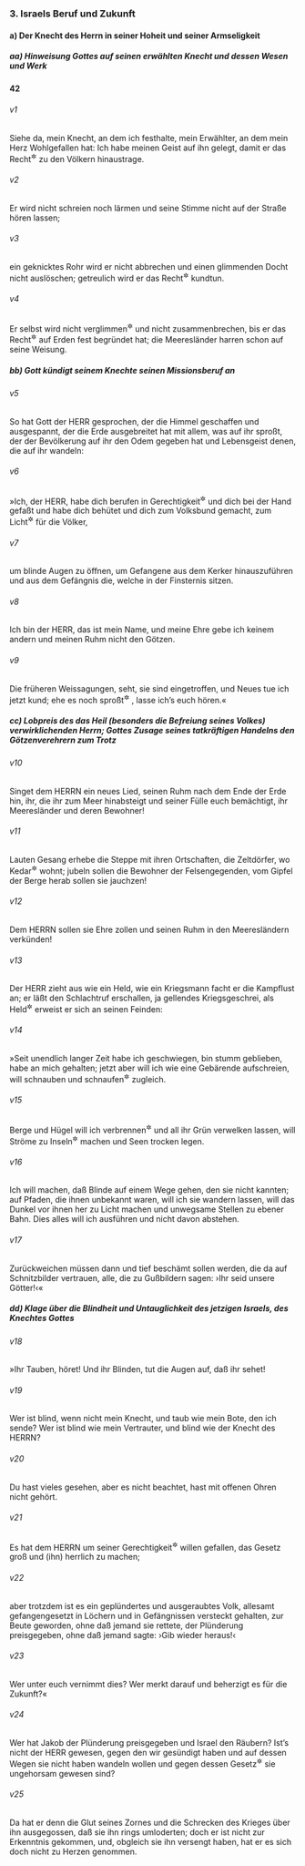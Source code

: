 ### 3. Israels Beruf und Zukunft

#### a) Der Knecht des Herrn in seiner Hoheit und seiner Armseligkeit

##### aa) Hinweisung Gottes auf seinen erwählten Knecht und dessen Wesen und Werk

__42__

###### v1
Siehe da, mein Knecht, an dem ich festhalte, mein Erwählter, an dem mein Herz Wohlgefallen hat: Ich habe meinen Geist auf ihn gelegt, damit er das Recht<sup title="oder: die Wahrheit">&#x2732;</sup>
 zu den Völkern hinaustrage.

###### v2
Er wird nicht schreien noch lärmen und seine Stimme nicht auf der Straße hören lassen;

###### v3
ein geknicktes Rohr wird er nicht abbrechen und einen glimmenden Docht nicht auslöschen; getreulich wird er das Recht<sup title="oder: die Wahrheit">&#x2732;</sup>
 kundtun.

###### v4
Er selbst wird nicht verglimmen<sup title="= ermatten">&#x2732;</sup>
 und nicht zusammenbrechen, bis er das Recht<sup title="oder: die Wahrheit">&#x2732;</sup>
 auf Erden fest begründet hat; die Meeresländer harren schon auf seine Weisung.

##### bb) Gott kündigt seinem Knechte seinen Missionsberuf an


###### v5
So hat Gott der HERR gesprochen, der die Himmel geschaffen und ausgespannt, der die Erde ausgebreitet hat mit allem, was auf ihr sproßt, der der Bevölkerung auf ihr den Odem gegeben hat und Lebensgeist denen, die auf ihr wandeln:

###### v6
»Ich, der HERR, habe dich berufen in Gerechtigkeit<sup title="= Treue">&#x2732;</sup>
 und dich bei der Hand gefaßt und habe dich behütet und dich zum Volksbund gemacht, zum Licht<sup title="= Spender von Licht">&#x2732;</sup>
 für die Völker,

###### v7
um blinde Augen zu öffnen, um Gefangene aus dem Kerker hinauszuführen und aus dem Gefängnis die, welche in der Finsternis sitzen.

###### v8
Ich bin der HERR, das ist mein Name, und meine Ehre gebe ich keinem andern und meinen Ruhm nicht den Götzen.

###### v9
Die früheren Weissagungen, seht, sie sind eingetroffen, und Neues tue ich jetzt kund; ehe es noch sproßt<sup title="= in Erscheinung tritt">&#x2732;</sup>
, lasse ich’s euch hören.«

##### cc) Lobpreis des das Heil (besonders die Befreiung seines Volkes) verwirklichenden Herrn; Gottes Zusage seines tatkräftigen Handelns den Götzenverehrern zum Trotz


###### v10
Singet dem HERRN ein neues Lied, seinen Ruhm nach dem Ende der Erde hin, ihr, die ihr zum Meer hinabsteigt und seiner Fülle euch bemächtigt, ihr Meeresländer und deren Bewohner!

###### v11
Lauten Gesang erhebe die Steppe mit ihren Ortschaften, die Zeltdörfer, wo Kedar<sup title="60,7">&#x2732;</sup>
 wohnt; jubeln sollen die Bewohner der Felsengegenden, vom Gipfel der Berge herab sollen sie jauchzen!

###### v12
Dem HERRN sollen sie Ehre zollen und seinen Ruhm in den Meeresländern verkünden!


###### v13
Der HERR zieht aus wie ein Held, wie ein Kriegsmann facht er die Kampflust an; er läßt den Schlachtruf erschallen, ja gellendes Kriegsgeschrei, als Held<sup title="oder: überlegen">&#x2732;</sup>
 erweist er sich an seinen Feinden:

###### v14
»Seit unendlich langer Zeit habe ich geschwiegen, bin stumm geblieben, habe an mich gehalten; jetzt aber will ich wie eine Gebärende aufschreien, will schnauben und schnaufen<sup title="oder: nach Luft schnappen">&#x2732;</sup>
 zugleich.

###### v15
Berge und Hügel will ich verbrennen<sup title="= veröden">&#x2732;</sup>
 und all ihr Grün verwelken lassen, will Ströme zu Inseln<sup title="oder: zu trockenem Lande">&#x2732;</sup>
 machen und Seen trocken legen.

###### v16
Ich will machen, daß Blinde auf einem Wege gehen, den sie nicht kannten; auf Pfaden, die ihnen unbekannt waren, will ich sie wandern lassen, will das Dunkel vor ihnen her zu Licht machen und unwegsame Stellen zu ebener Bahn. Dies alles will ich ausführen und nicht davon abstehen.

###### v17
Zurückweichen müssen dann und tief beschämt sollen werden, die da auf Schnitzbilder vertrauen, alle, die zu Gußbildern sagen: ›Ihr seid unsere Götter!‹«

##### dd) Klage über die Blindheit und Untauglichkeit des jetzigen Israels, des Knechtes Gottes


###### v18
»Ihr Tauben, höret! Und ihr Blinden, tut die Augen auf, daß ihr sehet!

###### v19
Wer ist blind, wenn nicht mein Knecht, und taub wie mein Bote, den ich sende? Wer ist blind wie mein Vertrauter, und blind wie der Knecht des HERRN?

###### v20
Du hast vieles gesehen, aber es nicht beachtet, hast mit offenen Ohren nicht gehört.

###### v21
Es hat dem HERRN um seiner Gerechtigkeit<sup title="oder: Treue">&#x2732;</sup>
 willen gefallen, das Gesetz groß und (ihn) herrlich zu machen;

###### v22
aber trotzdem ist es ein geplündertes und ausgeraubtes Volk, allesamt gefangengesetzt in Löchern und in Gefängnissen versteckt gehalten, zur Beute geworden, ohne daß jemand sie rettete, der Plünderung preisgegeben, ohne daß jemand sagte: ›Gib wieder heraus!‹

###### v23
Wer unter euch vernimmt dies? Wer merkt darauf und beherzigt es für die Zukunft?«


###### v24
Wer hat Jakob der Plünderung preisgegeben und Israel den Räubern? Ist’s nicht der HERR gewesen, gegen den wir gesündigt haben und auf dessen Wegen sie nicht haben wandeln wollen und gegen dessen Gesetz<sup title="oder: Weisung">&#x2732;</sup>
 sie ungehorsam gewesen sind?

###### v25
Da hat er denn die Glut seines Zornes und die Schrecken des Krieges über ihn ausgegossen, daß sie ihn rings umloderten; doch er ist nicht zur Erkenntnis gekommen, und, obgleich sie ihn versengt haben, hat er es sich doch nicht zu Herzen genommen.